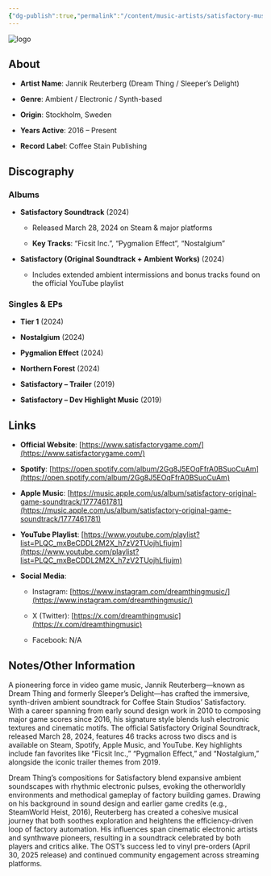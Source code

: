 ```yaml
---
{"dg-publish":true,"permalink":"/content/music-artists/satisfactory-music/","tags":["#MusicArtist"],"noteIcon":"","created":"2025-04-28T16:45:25.525+02:00","updated":"2025-04-28T17:00:49.502+02:00"}
---
```



<img src="/img/MALOGO/Satisfactory.png" alt="logo" class="round-img round-img-100">

## About

- **Artist Name**: Jannik Reuterberg (Dream Thing / Sleeper’s Delight)
    
- **Genre**: Ambient / Electronic / Synth-based 
    
- **Origin**: Stockholm, Sweden  
    
- **Years Active**: 2016 – Present 
    
- **Record Label**: Coffee Stain Publishing 
    

## Discography

### Albums

- **Satisfactory Soundtrack** (2024)
    
    - Released March 28, 2024 on Steam & major platforms  
        
    - **Key Tracks**: “Ficsit Inc.”, “Pygmalion Effect”, “Nostalgium”  
        
- **Satisfactory (Original Soundtrack + Ambient Works)** (2024)
    
    - Includes extended ambient intermissions and bonus tracks found on the official YouTube playlist 
        

### Singles & EPs

- **Tier 1** (2024)  
    
- **Nostalgium** (2024)  
    
- **Pygmalion Effect** (2024)  
    
- **Northern Forest** (2024)  
    
- **Satisfactory – Trailer** (2019)  
    
- **Satisfactory – Dev Highlight Music** (2019) 
    

## Links

- **Official Website**: [https://www.satisfactorygame.com/](https://www.satisfactorygame.com/) 
    
- **Spotify**: [https://open.spotify.com/album/2Gg8J5EOqFfrA0BSuoCuAm](https://open.spotify.com/album/2Gg8J5EOqFfrA0BSuoCuAm)  
    
- **Apple Music**: [https://music.apple.com/us/album/satisfactory-original-game-soundtrack/1777461781](https://music.apple.com/us/album/satisfactory-original-game-soundtrack/1777461781)  
    
- **YouTube Playlist**: [https://www.youtube.com/playlist?list=PLQC_mxBeCDDL2M2X_h7zV2TUojhLfiujm](https://www.youtube.com/playlist?list=PLQC_mxBeCDDL2M2X_h7zV2TUojhLfiujm)  
    
- **Social Media**:
    
    - Instagram: [https://www.instagram.com/dreamthingmusic/](https://www.instagram.com/dreamthingmusic/)  
        
    - X (Twitter): [https://x.com/dreamthingmusic](https://x.com/dreamthingmusic)  
        
    - Facebook: N/A
        

## Notes/Other Information


A pioneering force in video game music, Jannik Reuterberg—known as Dream Thing and formerly Sleeper’s Delight—has crafted the immersive, synth-driven ambient soundtrack for Coffee Stain Studios’ Satisfactory. With a career spanning from early sound design work in 2010 to composing major game scores since 2016, his signature style blends lush electronic textures and cinematic motifs. The official Satisfactory Original Soundtrack, released March 28, 2024, features 46 tracks across two discs and is available on Steam, Spotify, Apple Music, and YouTube. Key highlights include fan favorites like “Ficsit Inc.,” “Pygmalion Effect,” and “Nostalgium,” alongside the iconic trailer themes from 2019.

Dream Thing’s compositions for Satisfactory blend expansive ambient soundscapes with rhythmic electronic pulses, evoking the otherworldly environments and methodical gameplay of factory building games. Drawing on his background in sound design and earlier game credits (e.g., SteamWorld Heist, 2016), Reuterberg has created a cohesive musical journey that both soothes exploration and heightens the efficiency-driven loop of factory automation. His influences span cinematic electronic artists and synthwave pioneers, resulting in a soundtrack celebrated by both players and critics alike. The OST’s success led to vinyl pre-orders (April 30, 2025 release) and continued community engagement across streaming platforms.